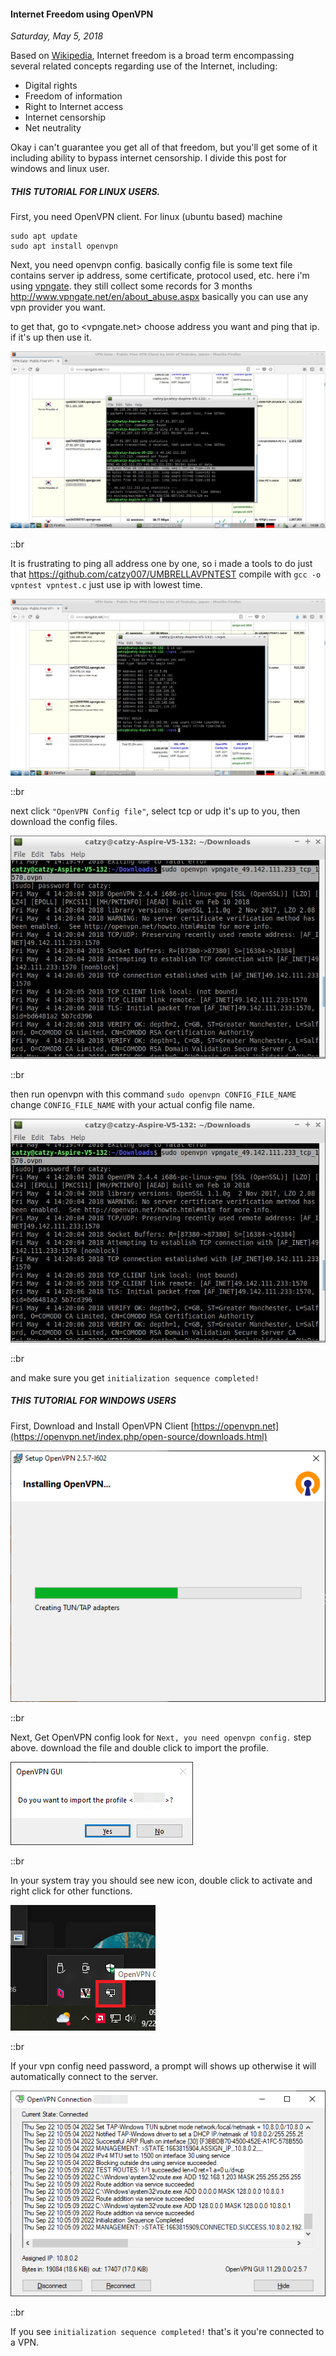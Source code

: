 #### Internet Freedom using OpenVPN
_Saturday, May 5, 2018_

Based on [Wikipedia](https://en.wikipedia.org/wiki/Internet_freedom), Internet freedom 
is a broad term encompassing several related concepts regarding use of the Internet, 
including:
* Digital rights
* Freedom of information
* Right to Internet access
* Internet censorship
* Net neutrality

Okay i can't guarantee you get all of that freedom, but you'll get some of it including 
ability to bypass internet censorship. I divide this post for windows and linux user.

##### **THIS TUTORIAL FOR LINUX USERS.**
First, you need OpenVPN client. For linux (ubuntu based) machine 
```
sudo apt update
sudo apt install openvpn
```

Next, you need openvpn config. basically config file is some text file 
contains server ip address, some certificate, protocol used, etc. here i'm 
using [vpngate](https://www.vpngate.net/en/). they still collect some 
records for 3 months <http://www.vpngate.net/en/about_abuse.aspx> basically 
you can use any vpn provider you want. 

to get that, go to <vpngate.net> choose address you want and ping that ip. if it's 
up then use it. 

![img_lg](./posts/2018-05-05-internet-freedom-using-openvpn/1.jpg)

::br

It is frustrating to ping all address one by one, so i made a tools to do 
just that <https://github.com/catzy007/UMBRELLAVPNTEST> compile with 
`gcc -o vpntest vpntest.c` just use ip with lowest time.

![img_lg](./posts/2018-05-05-internet-freedom-using-openvpn/2.jpg)

::br

next click `"OpenVPN Config file"`, select tcp or udp it's up to you, 
then download the config files.

![img](./posts/2018-05-05-internet-freedom-using-openvpn/4.jpg)

::br

then run openvpn with this command `sudo openvpn CONFIG_FILE_NAME` change 
`CONFIG_FILE_NAME` with your actual config file name.

![img](./posts/2018-05-05-internet-freedom-using-openvpn/4.jpg)

::br

and make sure you get `initialization sequence completed!`

##### **THIS TUTORIAL FOR WINDOWS USERS**

First, Download and Install OpenVPN Client
[https://openvpn.net](https://openvpn.net/index.php/open-source/downloads.html)

![img](./posts/2018-05-05-internet-freedom-using-openvpn/5.png)

::br

Next, Get OpenVPN config look for `Next, you need openvpn config.` step above. 
download the file and double click to import the profile.

![img_sm](./posts/2018-05-05-internet-freedom-using-openvpn/7.png)

::br

In your system tray you should see new icon, double click to activate and 
right click for other functions.

![img_sm](./posts/2018-05-05-internet-freedom-using-openvpn/6.png)

::br

If your vpn config need password, a prompt will shows up otherwise it will 
automatically connect to the server.

![img_lg](./posts/2018-05-05-internet-freedom-using-openvpn/8.png)

::br

If you see `initialization sequence completed!` that's it you're connected 
to a VPN.